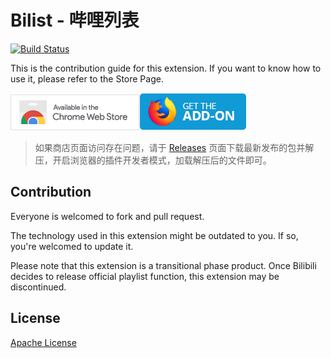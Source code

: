 # Bilist - 哔哩列表

[![Build Status](https://travis-ci.org/JohnCido/BilibiliPlaylist.svg?branch=master)](https://travis-ci.org/JohnCido/BilibiliPlaylist)

This is the contribution guide for this extension. If you want to know how to use it, please refer to the Store Page.

[![Chrome Web Store](doc_assets/cws_badge.png)](https://chrome.google.com/webstore/detail/odahjnmjnhojohklinapjaokgaccfaba)[![Firefox Addons](doc_assets/amo_badge.png)](https://addons.mozilla.org/firefox/addon/bilist)

> 如果商店页面访问存在问题，请于 [Releases](https://github.com/JohnCido/BilibiliPlaylist/releases) 页面下载最新发布的包并解压，开启浏览器的插件开发者模式，加载解压后的文件即可。



## Contribution

Everyone is welcomed to fork and pull request.

The technology used in this extension might be outdated to you. If so, you're welcomed to update it.

Please note that this extension is a transitional phase product. Once Bilibili decides to release official playlist function, this extension may be discontinued.



## License

[Apache License](https://github.com/JohnCido/BilibiliPlaylist/blob/master/LICENSE)
